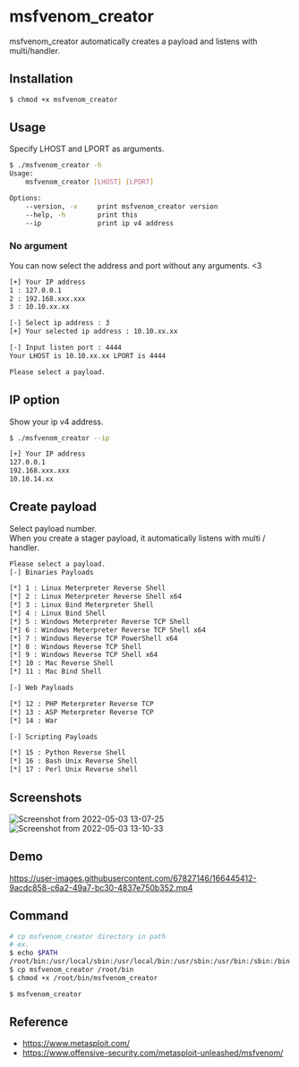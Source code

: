 # msfvenom_creator


msfvenom_creator automatically creates a payload and listens with multi/handler. 


## Installation

```sh
$ chmod +x msfvenom_creator
```

## Usage
Specify LHOST and LPORT as arguments.


```sh
$ ./msfvenom_creator -h
Usage:
    msfvenom_creator [LHOST] [LPORT]

Options:
    --version, -v     print msfvenom_creator version
    --help, -h        print this
    --ip              print ip v4 address
```

### No argument

You can now select the address and port without any arguments. <3

```sh
[+] Your IP address
1 : 127.0.0.1
2 : 192.168.xxx.xxx
3 : 10.10.xx.xx

[-] Select ip address : 3
[+] Your selected ip address : 10.10.xx.xx

[-] Input listen port : 4444
Your LHOST is 10.10.xx.xx LPORT is 4444

Please select a payload.
```


## IP option
Show your ip v4 address.


```sh
$ ./msfvenom_creator --ip

[+] Your IP address
127.0.0.1
192.168.xxx.xxx
10.10.14.xx
```

## Create payload
Select payload number.  
When you create a stager payload, it automatically listens with multi / handler.  


```sh
Please select a payload.
[-] Binaries Payloads

[*] 1 : Linux Meterpreter Reverse Shell
[*] 2 : Linux Meterpreter Reverse Shell x64
[*] 3 : Linux Bind Meterpreter Shell
[*] 4 : Linux Bind Shell
[*] 5 : Windows Meterpreter Reverse TCP Shell
[*] 6 : Windows Meterpreter Reverse TCP Shell x64
[*] 7 : Windows Reverse TCP PowerShell x64
[*] 8 : Windows Reverse TCP Shell
[*] 9 : Windows Reverse TCP Shell x64
[*] 10 : Mac Reverse Shell
[*] 11 : Mac Bind Shell

[-] Web Payloads

[*] 12 : PHP Meterpreter Reverse TCP
[*] 13 : ASP Meterpreter Reverse TCP
[*] 14 : War

[-] Scripting Payloads

[*] 15 : Python Reverse Shell
[*] 16 : Bash Unix Reverse Shell
[*] 17 : Perl Unix Reverse shell
```

## Screenshots

![Screenshot from 2022-05-03 13-07-25](https://user-images.githubusercontent.com/67827146/166449877-9bc42cc1-509e-49e5-b908-95cb5fb771d1.png) 
![Screenshot from 2022-05-03 13-10-33](https://user-images.githubusercontent.com/67827146/166450332-3cdd9e6a-73da-410f-82e7-b72fd9569f22.png)


## Demo

https://user-images.githubusercontent.com/67827146/166445412-9acdc858-c6a2-49a7-bc30-4837e750b352.mp4


## Command
```sh
# cp msfvenom_creator directory in path
# ex.
$ echo $PATH
/root/bin:/usr/local/sbin:/usr/local/bin:/usr/sbin:/usr/bin:/sbin:/bin
$ cp msfvenom_creator /root/bin
$ chmod +x /root/bin/msfvenom_creator

$ msfvenom_creator
```

## Reference

- https://www.metasploit.com/  
- https://www.offensive-security.com/metasploit-unleashed/msfvenom/
